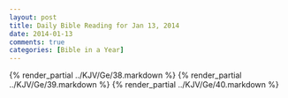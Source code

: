 ```yaml
---
layout: post
title: Daily Bible Reading for Jan 13, 2014
date: 2014-01-13
comments: true
categories: [Bible in a Year]
---
```

{% render_partial ../KJV/Ge/38.markdown %}
{% render_partial ../KJV/Ge/39.markdown %}
{% render_partial ../KJV/Ge/40.markdown %}
